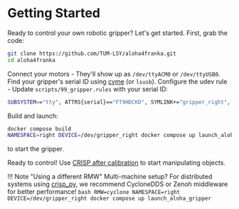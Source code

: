 # Getting Started

Ready to control your own robotic gripper? Let's get started.
First, grab the code:
```bash
git clone https://github.com/TUM-LSY/aloha4franka.git
cd aloha4franka
```

Connect your motors - They'll show up as `/dev/ttyACM0` or `/dev/ttyUSB0`.
Find your gripper's serial ID using [cyme](https://github.com/tuna-f1sh/cyme) (or `lsusb`).
Configure the udev rule - Update `scripts/99_gripper.rules` with your serial ID:

```bash
SUBSYSTEM=="tty", ATTRS{serial}=="FT9HDCKD", SYMLINK+="gripper_right", MODE="0666", ATTR{device/latency_timer}="1"
```

Build and launch:

```bash
docker compose build
NAMESPACE=right DEVICE=/dev/gripper_right docker compose up launch_aloha_gripper
```
to start the gripper.

Ready to control! Use [CRISP after calibration](https://utiasdsl.github.io/crisp_controllers/misc/calibrate_gripper/) to start manipulating objects.

!!! Note "Using a different RMW"
    Multi-machine setup? For distributed systems using [crisp_py](https://github.com/utiasDSL/crisp_py), we recommend CycloneDDS or Zenoh middleware for better performance!
    ```bash
    RMW=cyclone NAMESPACE=right DEVICE=/dev/gripper_right docker compose up launch_aloha_gripper
    ```

